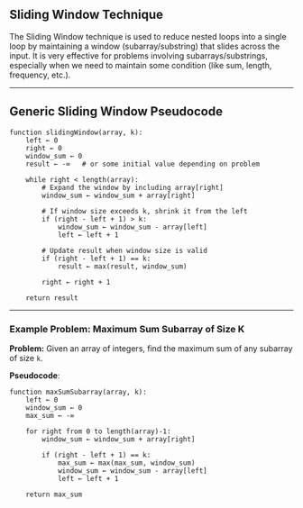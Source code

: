 ## Sliding Window Technique

The Sliding Window technique is used to reduce nested loops into a single loop by maintaining a window (subarray/substring) that slides across the input.
It is very effective for problems involving subarrays/substrings, especially when we need to maintain some condition (like sum, length, frequency, etc.).

---

## Generic Sliding Window Pseudocode
```
function slidingWindow(array, k):
    left ← 0
    right ← 0
    window_sum ← 0
    result ← -∞   # or some initial value depending on problem

    while right < length(array):
        # Expand the window by including array[right]
        window_sum ← window_sum + array[right]

        # If window size exceeds k, shrink it from the left
        if (right - left + 1) > k:
            window_sum ← window_sum - array[left]
            left ← left + 1

        # Update result when window size is valid
        if (right - left + 1) == k:
            result ← max(result, window_sum)

        right ← right + 1

    return result

```
---

### Example Problem: Maximum Sum Subarray of Size K

**Problem:** Given an array of integers, find the maximum sum of any subarray of size `k`.

**Pseudocode**:
```
function maxSumSubarray(array, k):
    left ← 0
    window_sum ← 0
    max_sum ← -∞

    for right from 0 to length(array)-1:
        window_sum ← window_sum + array[right]

        if (right - left + 1) == k:
            max_sum ← max(max_sum, window_sum)
            window_sum ← window_sum - array[left]
            left ← left + 1

    return max_sum

```
